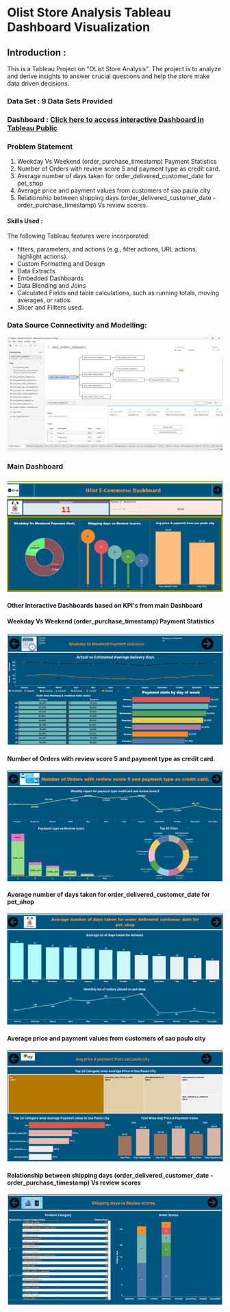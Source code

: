 # Olist Store Analysis Tableau Dashboard Visualization

## Introduction :
This is a Tableau Project on "OList Store Analysis". The project is to analyze and derive insights to answer crucial 
questions and help the store make data driven decisions.

### Data Set : 9 Data Sets Provided
### Dashboard : [Click here to access interactive Dashboard in Tableau Public](https://public.tableau.com/shared/BNKCJJCN8?:display_)

### Problem Statement
1. Weekday Vs Weekend (order_purchase_timestamp) Payment Statistics
2. Number of Orders with review score 5 and payment type as credit card.
3. Average number of days taken for order_delivered_customer_date for pet_shop
4. Average price and payment values from customers of sao paulo city
5. Relationship between shipping days (order_delivered_customer_date - order_purchase_timestamp) Vs review scores.

#### Skills Used :
The following Tableau features were incorporated:

- filters, parameters, and actions (e.g., filter actions, URL actions, highlight actions).
- Custom Formatting and Design
- Data Extracts  
- Embedded Dashboards
- Data Blending and Joins
- Calculated Fields and table calculations, such as running totals, moving averages, or ratios.
- Slicer and Fillters used.
  
### Data Source Connectivity and Modelling:
![Alt text](images/Data_Model.png)
### Main Dashboard
![Alt text](images/main_dashboard.png)
#### Other Interactive Dashboards based on KPI's from main Dashboard
#### Weekday Vs Weekend (order_purchase_timestamp) Payment Statistics
![Alt text](images/2.png)
#### Number of Orders with review score 5 and payment type as credit card.
![Alt text](images/3.png)
#### Average number of days taken for order_delivered_customer_date for pet_shop
![Alt text](images/4.png)
#### Average price and payment values from customers of sao paulo city
![Alt text](images/5.png)
#### Relationship between shipping days (order_delivered_customer_date - order_purchase_timestamp) Vs review scores
![Alt text](images/6.png)

